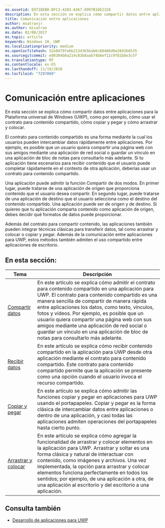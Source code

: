 ```yaml
---
ms.assetid: E0728EB0-DFC3-4203-A367-8997B16E2328
description: En esta sección se explica cómo compartir datos entre aplicaciones para la Plataforma universal de Windows (UWP), como por ejemplo, cómo usar el contrato para contenido compartido, cómo copiar y pegar y cómo arrastrar y colocar.
title: Comunicación entre aplicaciones
author: msatranjr
ms.author: misatran
ms.date: 02/08/2017
ms.topic: article
keywords: Windows 10, UWP
ms.localizationpriority: medium
ms.openlocfilehash: 52e8479febb2134365bab6c68486d9e284366535
ms.sourcegitcommit: ed0304b8a214c03b8aab74b8ef12c9f82b8e3c5f
ms.translationtype: MT
ms.contentlocale: es-ES
ms.lasthandoff: 11/19/2018
ms.locfileid: "7297869"
---
```

# <a name="app-to-app-communication"></a>Comunicación entre aplicaciones


En esta sección se explica cómo compartir datos entre aplicaciones para la Plataforma universal de Windows (UWP), como por ejemplo, cómo usar el contrato para contenido compartido, cómo copiar y pegar y cómo arrastrar y colocar.

El contrato para contenido compartido es una forma mediante la cual los usuarios pueden intercambiar datos rápidamente entre aplicaciones. Por ejemplo, es posible que un usuario quiera compartir una página web con sus amigos mediante una aplicación de red social o guardar un vínculo en una aplicación de bloc de notas para consultarlo más adelante. Si tu aplicación tiene escenarios para recibir contenido que el usuario puede completar rápidamente en el contexto de otra aplicación, deberías usar un contrato para contenido compartido.

Una aplicación puede admitir la función Compartir de dos modos. En primer lugar, puede tratarse de una aplicación de origen que proporciona contenido que el usuario desea compartir. En segundo lugar, puede tratarse de una aplicación de destino que el usuario selecciona como el destino del contenido compartido. Una aplicación puede ser de origen y de destino. Si quieres que tu aplicación comparta contenido como aplicación de origen, debes decidir qué formatos de datos puede proporcionar.

Además del contrato para compartir contenido, las aplicaciones también pueden integrar técnicas clásicas para transferir datos, tal como arrastrar y colocar o copiar y pegar. Además de la comunicación entre aplicaciones para UWP, estos métodos también admiten el uso compartido entre aplicaciones de escritorio.



## <a name="in-this-section"></a>En esta sección:

| Tema | Descripción |
|-------|-------------|
| [Compartir datos](share-data.md) | En este artículo se explica cómo admitir el contrato para contenido compartido en una aplicación para UWP. El contrato para contenido compartido es una manera sencilla de compartir de manera rápida entre aplicaciones los datos, como texto, vínculos, fotos y vídeos. Por ejemplo, es posible que un usuario quiera compartir una página web con sus amigos mediante una aplicación de red social o guardar un vínculo en una aplicación de bloc de notas para consultarlo más adelante. |
| [Recibir datos](receive-data.md) | En este artículo se explica cómo recibir contenido compartido en la aplicación para UWP desde otra aplicación mediante el contrato para contenido compartido. Este contrato para contenido compartido permite que la aplicación se presente como una opción cuando el usuario invoca el recurso compartido. |
| [Copiar y pegar](copy-and-paste.md) | En este artículo se explica cómo admitir las funciones copiar y pegar en aplicaciones para UWP usando el portapapeles. Copiar y pegar es la forma clásica de intercambiar datos entre aplicaciones o dentro de una aplicación, y casi todas las aplicaciones admiten operaciones del portapapeles hasta cierto punto. |
| [Arrastrar y colocar](../design/input/drag-and-drop.md) | En este artículo se explica cómo agregar la funcionalidad de arrastrar y colocar elementos en la aplicación para UWP. Arrastrar y soltar es una forma clásica y natural de interactuar con contenido, como imágenes y archivos. Una vez implementada, la opción para arrastrar y colocar elementos funciona perfectamente en todos los sentidos; por ejemplo, de una aplicación a otra, de una aplicación al escritorio y del escritorio a una aplicación. |

## <a name="see-also"></a>Consulta también
- [Desarrollo de aplicaciones para UWP](https://developer.microsoft.com/windows/develop)
